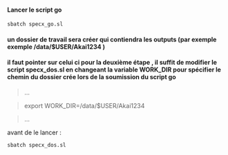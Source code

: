 #### Lancer le script go 
```
sbatch specx_go.sl
```
#### un dossier de travail sera créer  qui contiendra les outputs (par exemple exemple /data/$USER/Akai1234 ) 

#### il faut pointer sur celui ci pour la deuxième étape , il suffit de modifier le script specx_dos.sl en changeant la variable WORK_DIR pour spécifier le chemin du dossier crée lors de la soumission du script go 

> ...

> export WORK_DIR=/data/$USER/Akai1234 

> ...

avant de le lancer : 
```
sbatch specx_dos.sl
```
